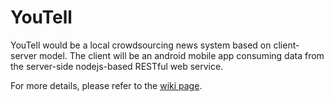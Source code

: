 # YouTell

YouTell would be a local crowdsourcing news system based on client-server model. The client will be an android mobile app consuming data from the server-side nodejs-based RESTful web service.

For more details, please refer to the <a href="https://github.com/williamwang61/YouTell/wiki">wiki page</a>.
